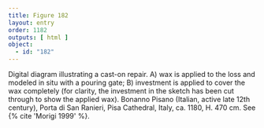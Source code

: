 ```yaml
---
title: Figure 182
layout: entry
order: 1182
outputs: [ html ]
object:
  - id: "182"
---
```


Digital diagram illustrating a cast-on repair. A) wax is applied to the loss and modeled in situ with a pouring gate; B) investment is applied to cover the wax completely (for clarity, the investment in the sketch has been cut through to show the applied wax). Bonanno Pisano (Italian, active late 12th century), Porta di San Ranieri, Pisa Cathedral, Italy, ca. 1180, H. 470 cm. See {% cite 'Morigi 1999' %}.
